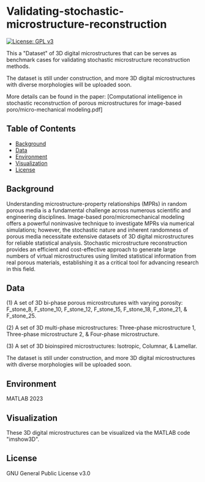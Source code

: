 # Validating-stochastic-microstructure-reconstruction

[![License: GPL v3](https://img.shields.io/badge/License-GPLv3-blue.svg)](https://www.gnu.org/licenses/gpl-3.0)


This a "Dataset" of 3D digital microstructures that can be serves as benchmark cases for validating stochastic microstructure reconstruction methods. 

The dataset is still under construction, and more 3D digital microstructures with diverse morphologies will be uploaded soon.

More details can be found in the paper: [Computational intelligence in stochastic reconstruction of porous microstructures for image-based poro/micro-mechanical modeling.pdf]


## Table of Contents

- [Background](#background)
- [Data](#data)
- [Environment](#environment)
- [Visualization](#visualization)
- [License](#license)



## Background

Understanding microstructure-property relationships (MPRs) in random porous media is a fundamental challenge across numerous scientific and engineering disciplines. Image-based poro/micromechanical modeling offers a powerful noninvasive technique to investigate MPRs via numerical simulations; however, the stochastic nature and inherent randomness of porous media necessitate extensive datasets of 3D digital microstructures for reliable statistical analysis. Stochastic microstructure reconstruction provides an efficient and cost-effective approach to generate large numbers of virtual microstructures using limited statistical information from real porous materials, establishing it as a critical tool for advancing research in this field. 



## Data

(1) A set of 3D bi-phase porous microstrcutures with varying porosity: F_stone_8, F_stone_10, F_stone_12, F_stone_15, F_stone_18, F_stone_21, & F_stone_25.

(2) A set of 3D multi-phase microstructures: Three-phase microstructure 1, Three-phase microstructure 2, & Four-phase microstructure.

(3) A set of 3D bioinspired microstructures: Isotropic, Columnar, & Lamellar.

The dataset is still under construction, and more 3D digital microstructures with diverse morphologies will be uploaded soon.


## Environment

MATLAB 2023


## Visualization

These 3D digital microstructures can be visualized via the MATLAB code "imshow3D".


## License
GNU General Public License v3.0
